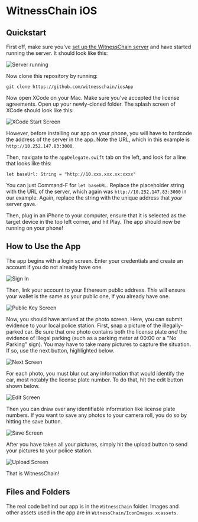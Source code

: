 # WitnessChain iOS

## Quickstart

First off, make sure you've [set up the WitnessChain server](https://github.com/witnesschain/server) and have started running the server. It should look like this:

![Server running](images/npm-start-terminal.png)

Now clone this repository by running:

```
git clone https://github.com/witnesschain/iosApp
```

Now open XCode on your Mac. Make sure you've accepted the license agreements. Open up your newly-cloned folder. The splash screen of XCode should look like this:

![XCode Start Screen](images/xcode.png)

However, before installing our app on your phone, you will have to hardcode the address of the server in the app. Note the URL, which in this example is `http://10.252.147.83:3000`.

Then, navigate to the `appDelegate.swift` tab on the left, and look for a line that looks like this:

```
let baseUrl: String = "http://10.xxx.xxx.xx:xxxx"
```

You can just Command-F for `let baseURL`. Replace the placeholder string with the URL of the server, which again was `http://10.252.147.83:3000` in our example. Again, replace the string with the unique address that *your* server gave.

Then, plug in an iPhone to your computer, ensure that it is selected as the target device in the top left corner, and hit Play. The app should now be running on your phone!


## How to Use the App

The app begins with a login screen. Enter your credentials and create an account if you do not already have one.

![Sign In](images/signin.PNG)

Then, link your account to your Ethereum public address. This will ensure your wallet is the same as your public one, if you already have one.

![Public Key Screen](images/publickey.PNG)

Now, you should have arrived at the photo screen. Here, you can submit evidence to your local police station. First, snap a picture of the illegally-parked car. Be sure that one photo contains both the license plate *and* the evidence of illegal parking (such as a parking meter at 00:00 or a "No Parking" sign). You may have to take many pictures to capture the situation. If so, use the next button, highlighted below.

![Next Screen](images/next.png)

For each photo, you must blur out any information that would identify the car, most notably the license plate number. To do that, hit the edit button shown below.

![Edit Screen](images/edit.png)

Then you can draw over any identifiable information like license plate numbers. If you want to save any photos to your camera roll, you do so by hitting the save button.

![Save Screen](images/save.png)

After you have taken all your pictures, simply hit the upload button to send your pictures to your police station.

![Upload Screen](images/upload.png)

That is WitnessChain!

## Files and Folders 

The real code behind our app is in the `WitnessChain` folder. Images and other assets used in the app are in `WitnessChain/IconImages.xcassets`.
